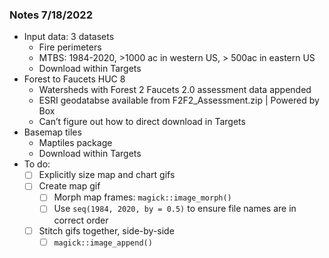 ### Notes 7/18/2022
- Input data: 3 datasets
  - Fire perimeters 
  - MTBS: 1984-2020, >1000 ac in western US, > 500ac in eastern US
  - Download within Targets
- Forest to Faucets HUC 8 
  - Watersheds with Forest 2 Faucets 2.0 assessment data appended
  - ESRI geodatabse available from F2F2_Assessment.zip | Powered by Box
  - Can’t figure out how to direct download in Targets
- Basemap tiles
  - Maptiles package
  - Download within Targets
- To do:
  - [ ] Explicitly size map and chart gifs
  - [ ] Create map gif
    - [ ] Morph map frames: `magick::image_morph()`
    - [ ] Use `seq(1984, 2020, by = 0.5)` to ensure file names are in correct order
  - [ ] Stitch gifs together, side-by-side
    - [ ] `magick::image_append()`
